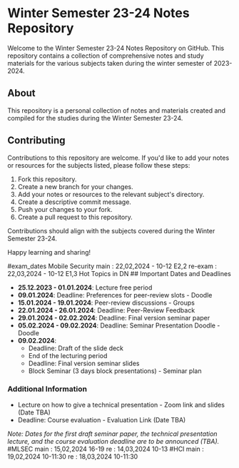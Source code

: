 # Winter Semester 23-24 Notes Repository

Welcome to the Winter Semester 23-24 Notes Repository on GitHub. This repository contains a collection of comprehensive notes and study materials for the various subjects taken during the winter semester of 2023-2024.

## About

This repository is a personal collection of notes and materials created and compiled for the studies during the Winter Semester 23-24.


## Contributing

Contributions to this repository are welcome. If you'd like to add your notes or resources for the subjects listed, please follow these steps:

1. Fork this repository.
2. Create a new branch for your changes.
3. Add your notes or resources to the relevant subject's directory.
4. Create a descriptive commit message.
5. Push your changes to your fork.
6. Create a pull request to this repository.

Contributions should align with the subjects covered during the Winter Semester 23-24.

Happy learning and sharing!


#exam_dates
Mobile Security 
	main : 22,02,2024 - 10-12 E2,2
	re-exam : 22,03,2024 - 10-12 E1,3
Hot Topics in DN
	## Important Dates and Deadlines

- **25.12.2023 - 01.01.2024**: Lecture free period
- **09.01.2024**: Deadline: Preferences for peer-review slots - Doodle
- **15.01.2024 - 19.01.2024**: Peer-review discussions - Groups
- **22.01.2024 - 26.01.2024**: Deadline: Peer-Review Feedback
- **29.01.2024 - 02.02.2024**: Deadline: Final version seminar paper
- **05.02.2024 - 09.02.2024**: Deadline: Seminar Presentation Doodle - Doodle
- **09.02.2024**: 
  - Deadline: Draft of the slide deck
  - End of the lecturing period
  - Deadline: Final version seminar slides
  - Block Seminar (3 days block presentations) - Seminar plan

### Additional Information

- Lecture on how to give a technical presentation - Zoom link and slides (Date TBA)
- Deadline: Course evaluation - Evaluation Link (Date TBA)

_Note: Dates for the first draft seminar paper, the technical presentation lecture, and the course evaluation deadline are to be announced (TBA)._
#MLSEC
	main : 15,02,2024 16-19
	re : 14,03,2024 10-13
#HCI 
	main : 19,02,2024 10-11:30
	re : 18,03,2024 10-11:30



